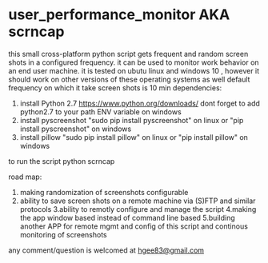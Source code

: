 # user_performance_monitor AKA scrncap
this small cross-platform python script gets frequent and random screen shots in a configured frequency. it can be used to monitor work behavior on an end user machine.
it is tested on ubutu linux and windows 10 , however it should work on other versions of these operating systems as well
default frequency on which it take screen shots is 10 min
dependencies:
1. install Python 2.7 https://www.python.org/downloads/ 
  dont forget to add python2.7 to your path ENV variable on windows
2. install pyscreenshot   "sudo pip install pyscreenshot" on linux or  "pip install pyscreenshot" on windows
3. install pillow         "sudo pip install pillow" on linux or "pip install pillow" on windows

to run the script 
python scrncap

road map:
1. making randomization of screenshots configurable
2. ability to save screen shots on a remote machine via (S)FTP and similar protocols
3.ability to remotly configure and manage the script
4.making the app window based instead of command line based
5.building another APP for remote mgmt and config of this script and continous monitoring of  screenshots

any comment/question is welcomed at hgee83@gmail.com
